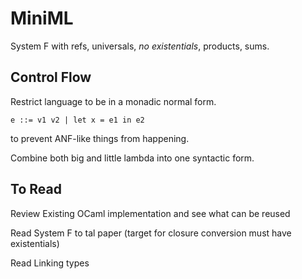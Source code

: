 # MiniML

System F with refs, universals, _no existentials_, products, sums.

## Control Flow

Restrict language to be in a monadic normal form.

```plain
e ::= v1 v2 | let x = e1 in e2
```

to prevent ANF-like things from happening.

Combine both big and little lambda into one syntactic form.

## To Read

Review Existing OCaml implementation and see what can be reused

Read System F to tal paper (target for closure conversion must have existentials)

Read Linking types

